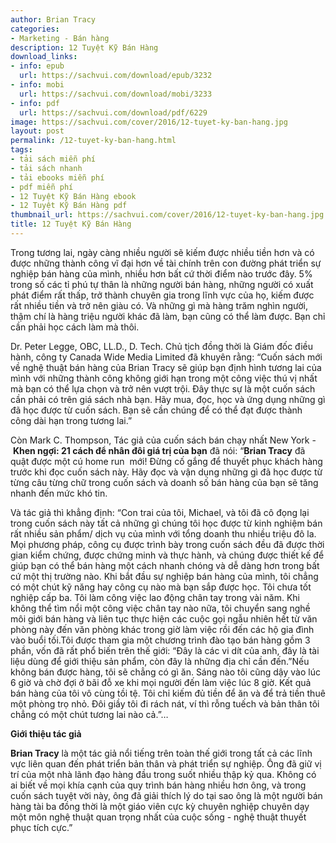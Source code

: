 ```yaml
---
author: Brian Tracy
categories:
- Marketing - Bán hàng
description: 12 Tuyệt Kỹ Bán Hàng
download_links:
- info: epub
  url: https://sachvui.com/download/epub/3232
- info: mobi
  url: https://sachvui.com/download/mobi/3233
- info: pdf
  url: https://sachvui.com/download/pdf/6229
image: https://sachvui.com/cover/2016/12-tuyet-ky-ban-hang.jpg
layout: post
permalink: /12-tuyet-ky-ban-hang.html
tags:
- tải sách miễn phí
- tải sách nhanh
- tải ebooks miễn phí
- pdf miễn phí
- 12 Tuyệt Kỹ Bán Hàng ebook
- 12 Tuyệt Kỹ Bán Hàng pdf
thumbnail_url: https://sachvui.com/cover/2016/12-tuyet-ky-ban-hang.jpg
title: 12 Tuyệt Kỹ Bán Hàng
---
```


 <div class="item-desc text-justify"> <p>Trong tương lai, ngày càng nhiều người sẽ kiếm được nhiều tiền hơn và có được những thành công vĩ đại hơn về tài chính trên con đường phát triển sự nghiệp bán hàng của mình, nhiều hơn bất cứ thời điểm nào trước đây. 5% trong số các tỉ phú tự thân là những người bán hàng, những người có xuất phát điểm rất thấp, trở thành chuyên gia trong lĩnh vực của họ, kiếm được rất nhiều tiền và trở nên giàu có. Và những gì mà hàng trăm nghìn người, thậm chí là hàng triệu người khác đã làm, bạn cũng có thể làm được. Bạn chỉ cần phải học cách làm mà thôi.</p><p>Dr. Peter Legge, OBC, LL.D., D. Tech. Chủ tịch đồng thời là Giám đốc điều hành, công ty Canada Wide Media Limited đã khuyên rằng: “Cuốn sách mới về nghệ thuật bán hàng của Brian Tracy sẽ giúp bạn định hình tương lai của mình với những thành công không giới hạn trong một công việc thú vị nhất mà bạn có thể lựa chọn và trở nên vượt trội. Đây thực sự là một cuốn sách cần phải có trên giá sách nhà bạn. Hãy mua, đọc, học và ứng dụng những gì đã học được từ cuốn sách. Bạn sẽ cần chúng để có thể đạt được thành công dài hạn trong tương lai.”</p><p>Còn Mark C. Thompson, Tác giả của cuốn sách bán chạy nhất New York - <strong>Khen ngợi: 21 cách để nhân đôi giá trị của bạn</strong> đã nói: “<strong>Brian Tracy</strong> đã quật được một cú home run  mới! Đừng cố gắng để thuyết phục khách hàng trước khi đọc cuốn sách này. Hãy đọc và vận dụng những gì đã học được từ từng câu từng chữ trong cuốn sách và doanh số bán hàng của bạn sẽ tăng nhanh đến mức khó tin.</p><p>Và tác giả thì khẳng định: “Con trai của tôi, Michael, và tôi đã cô đọng lại trong cuốn sách này tất cả những gì chúng tôi học được từ kinh nghiệm bán rất nhiều sản phẩm/ dịch vụ của mình với tổng doanh thu nhiều triệu đô la. Mọi phương pháp, công cụ được trình bày trong cuốn sách đều đã được thời gian kiểm chứng, được chứng minh và thực hành, và chúng được thiết kế để giúp bạn có thể bán hàng một cách nhanh chóng và dễ dàng hơn trong bất cứ một thị trường nào. Khi bắt đầu sự nghiệp bán hàng của mình, tôi chẳng có một chút kỹ năng hay công cụ nào mà bạn sắp được học. Tôi chưa tốt nghiệp cấp ba. Tôi làm công việc lao động chân tay trong vài năm. Khi không thể tìm nổi một công việc chân tay nào nữa, tôi chuyển sang nghề môi giới bán hàng và liên tục thực hiện các cuộc gọi ngẫu nhiên hết từ văn phòng này đến văn phòng khác trong giờ làm việc rồi đến các hộ gia đình vào buổi tối.Tôi được tham gia một chương trình đào tạo bán hàng gồm 3 phần, vốn đã rất phổ biến trên thế giới: “Đây là các vi dít của anh, đây là tài liệu dùng để giới thiệu sản phẩm, còn đây là những địa chỉ cần đến.”Nếu không bán được hàng, tôi sẽ chẳng có gì ăn. Sáng nào tôi cũng dậy vào lúc 6 giờ và chờ đợi ở bãi đỗ xe khi mọi người đến làm việc lúc 8 giờ. Kết quả bán hàng của tôi vô cùng tồi tệ. Tôi chỉ kiếm đủ tiền để ăn và để trả tiền thuê một phòng trọ nhỏ. Đôi giầy tôi đi rách nát, ví thì rỗng tuếch và bản thân tôi chẳng có một chút tương lai nào cả.”…</p><p><strong>Giới thiệu tác giả</strong></p><p><strong>Brian Tracy</strong> là một tác giả nổi tiếng trên toàn thế giới trong tất cả các lĩnh vực liên quan đến phát triển bản thân và phát triển sự nghiệp. Ông đã giữ vị trí của một nhà lãnh đạo hàng đầu trong suốt nhiều thập kỷ qua. Không có ai biết về mọi khía cạnh của quy trình bán hàng nhiều hơn ông, và trong cuốn sách tuyệt vời này, ông đã giải thích lý do tại sao ông là một người bán hàng tài ba đồng thời là một giáo viên cực kỳ chuyên nghiệp chuyên dạy một môn nghệ thuật quan trọng nhất của cuộc sống - nghệ thuật thuyết phục tích cực.”</p> </div>